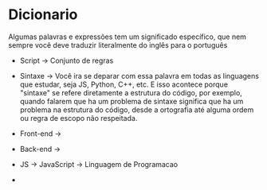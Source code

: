 # Dicionario

 Algumas palavras e expressões tem um significado específico, que nem sempre você deve traduzir literalmente do inglês para o português

* Script → Conjunto de regras

* Sintaxe → Você ira se deparar com essa palavra em todas as linguagens que estudar, seja JS, Python, C++, etc. E isso acontece porque "sintaxe" se refere diretamente a estrutura do código, por exemplo, quando falarem que ha um problema de sintaxe significa que ha um problema na estrutura do código, desde a ortografia até alguma ordem ou regra de escopo não respeitada.

* Front-end →

* Back-end →

* JS -> JavaScript -> Linguagem de Programacao

*
